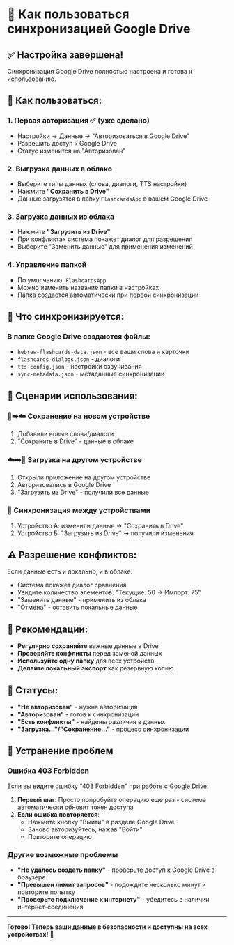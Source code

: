 # 🚀 Как пользоваться синхронизацией Google Drive

## ✅ Настройка завершена!

Синхронизация Google Drive полностью настроена и готова к использованию.

## 📱 Как пользоваться:

### 1. **Первая авторизация** ✅ (уже сделано)
- Настройки → Данные → "Авторизоваться в Google Drive"
- Разрешить доступ к Google Drive
- Статус изменится на "Авторизован"

### 2. **Выгрузка данных в облако**
- Выберите типы данных (слова, диалоги, TTS настройки)
- Нажмите **"Сохранить в Drive"**
- Данные загрузятся в папку `FlashcardsApp` в вашем Google Drive

### 3. **Загрузка данных из облака**
- Нажмите **"Загрузить из Drive"**
- При конфликтах система покажет диалог для разрешения
- Выберите "Заменить данные" для применения изменений

### 4. **Управление папкой**
- По умолчанию: `FlashcardsApp`
- Можно изменить название папки в настройках
- Папка создается автоматически при первой синхронизации

## 📂 Что синхронизируется:

### В папке Google Drive создаются файлы:
- `hebrew-flashcards-data.json` - все ваши слова и карточки
- `flashcards-dialogs.json` - диалоги
- `tts-config.json` - настройки озвучивания
- `sync-metadata.json` - метаданные синхронизации

## 🔄 Сценарии использования:

### 📱➡️☁️ Сохранение на новом устройстве
1. Добавили новые слова/диалоги
2. "Сохранить в Drive" - данные в облаке

### ☁️➡️📱 Загрузка на другом устройстве
1. Открыли приложение на другом устройстве
2. Авторизовались в Google Drive
3. "Загрузить из Drive" - получили все данные

### 🔄 Синхронизация между устройствами
1. Устройство А: изменили данные → "Сохранить в Drive"
2. Устройство Б: "Загрузить из Drive" → получили изменения

## ⚠️ Разрешение конфликтов:

Если данные есть и локально, и в облаке:
- Система покажет диалог сравнения
- Увидите количество элементов: "Текущие: 50 → Импорт: 75"
- "Заменить данные" - применить из облака
- "Отмена" - оставить локальные данные

## 🎯 Рекомендации:

- **Регулярно сохраняйте** важные данные в Drive
- **Проверяйте конфликты** перед заменой данных
- **Используйте одну папку** для всех устройств
- **Делайте локальный экспорт** как резервную копию

## 🔧 Статусы:

- **"Не авторизован"** - нужна авторизация
- **"Авторизован"** - готов к синхронизации  
- **"Есть конфликты"** - найдены различия в данных
- **"Загрузка..."/"Сохранение..."** - процесс синхронизации

## 🚨 Устранение проблем

### Ошибка 403 Forbidden
Если вы видите ошибку "403 Forbidden" при работе с Google Drive:

1. **Первый шаг**: Просто попробуйте операцию еще раз - система автоматически обновит токен доступа
2. **Если ошибка повторяется**: 
   - Нажмите кнопку "Выйти" в разделе Google Drive
   - Заново авторизуйтесь, нажав "Войти"
   - Повторите операцию

### Другие возможные проблемы

- **"Не удалось создать папку"** - проверьте доступ к Google Drive в браузере
- **"Превышен лимит запросов"** - подождите несколько минут и повторите попытку
- **"Проверьте подключение к интернету"** - убедитесь в наличии интернет-соединения

---

**Готово! Теперь ваши данные в безопасности и доступны на всех устройствах! 🎉**

